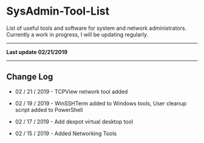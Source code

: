 # SysAdmin-Tool-List
List of useful tools and software for system and network administrators. Currently a work in progress, I will be updating regularly.  



----

**Last update 02/21/2019**

----

## Change Log

* 02 / 21 / 2019 - TCPView network tool added

* 02 / 19 / 2019 - WinSSHTerm added to Windows tools, User cleanup script added to PowerShell

* 02 / 17 / 2019 - Add dexpot virtual desktop tool

* 02 / 15 / 2019 - Added Networking Tools 

